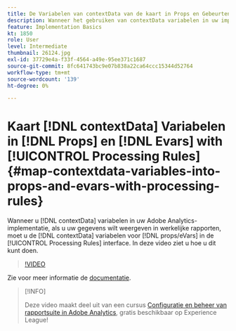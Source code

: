 ```yaml
---
title: De Variabelen van contextData van de kaart in Props en Gebeurtenissen met de Regels van de Verwerking
description: Wanneer het gebruiken van contextData variabelen in uw implementatie van Adobe Analytics, om uw gegevens te hebben verschijnen in daadwerkelijke rapporten, moet u de contextData variabelen aan props/eVars in de interface van de Regels van de Verwerking in kaart brengen. In deze video ziet u hoe u dit kunt doen.
feature: Implementation Basics
kt: 1850
role: User
level: Intermediate
thumbnail: 26124.jpg
exl-id: 37729e4a-f33f-4564-a49e-95ee371c1687
source-git-commit: 8fc641743bc9e07b838a22ca64ccc15344d52764
workflow-type: tm+mt
source-wordcount: '139'
ht-degree: 0%

---
```


# Kaart [!DNL contextData] Variabelen in [!DNL Props] en [!DNL Evars] with [!UICONTROL Processing Rules] {#map-contextdata-variables-into-props-and-evars-with-processing-rules}

Wanneer u [!DNL contextData] variabelen in uw Adobe Analytics-implementatie, als u uw gegevens wilt weergeven in werkelijke rapporten, moet u de [!DNL contextData] variabelen voor [!DNL props/eVars] in de [!UICONTROL Processing Rules] interface. In deze video ziet u hoe u dit kunt doen.

>[!VIDEO](https://video.tv.adobe.com/v/26124/?quality=12&learn=on)

Zie voor meer informatie de [documentatie](https://experienceleague.adobe.com/docs/analytics/admin/admin-tools/processing-rules/processing-rules.html?lang=en).

>[!INFO]
>
> Deze video maakt deel uit van een cursus [Configuratie en beheer van rapportsuite in Adobe Analytics](https://experienceleague.adobe.com/?recommended=Analytics-A-1-2021.1.administration), gratis beschikbaar op Experience League!